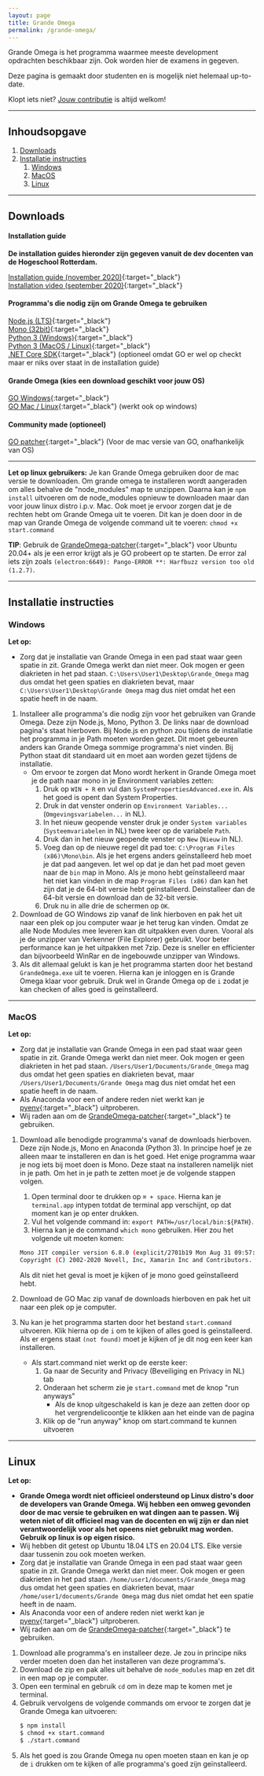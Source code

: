```yaml
---
layout: page
title: Grande Omega
permalink: /grande-omega/
---
```


Grande Omega is het programma waarmee meeste development opdrachten beschikbaar zijn.
Ook worden hier de examens in gegeven.

Deze pagina is gemaakt door studenten en is mogelijk niet helemaal up-to-date.

Klopt iets niet? [Jouw contributie](/contributie) is altijd welkom!

***

## Inhoudsopgave

1. [Downloads](#downloads)
2. [Installatie instructies](#installatie-instructies)
    1. [Windows](#windows)
    2. [MacOS](#macos)
    3. [Linux](#linux)

***

## Downloads

#### Installation guide

**De installation guides hieronder zijn gegeven vanuit de dev docenten van de Hogeschool Rotterdam.**

[Installation guide (november 2020)]({{site.baseurl}}\assets\Grande_Omega_Installation_Guide.pdf){:target="_black"}  
[Installation video (september 2020)](https://youtu.be/mmNtHxFE4K4){:target="_black"}  

#### Programma's die nodig zijn om Grande Omega te gebruiken

[Node.js (LTS)](https://nodejs.org/en/download/){:target="_black"}  
[Mono (32bit)](https://www.mono-project.com/download){:target="_black"}  
[Python 3 (Windows)](https://www.python.org/downloads/){:target="_black"}  
[Python 3 (MacOS / Linux)](https://www.anaconda.com/products/individual){:target="_black"}  
[.NET Core SDK](https://dotnet.microsoft.com/download){:target="_black"} (optioneel omdat GO er wel op checkt maar er niks over staat in de installation guide)

#### Grande Omega (kies een download geschikt voor jouw OS)
[GO Windows](https://www.grandeomega.com/downloads/go_student_win.zip){:target="_black"}  
[GO Mac / Linux](https://www.grandeomega.com/downloads/go_student_mac.zip){:target="_black"} (werkt ook op windows)  

#### Community made (optioneel)
[GO patcher](https://github.com/Matthbo/GrandeOmega-patcher/blob/master/readme.md){:target="_black"} (Voor de mac versie van GO, onafhankelijk van OS)

***

**Let op linux gebruikers:** Je kan Grande Omega gebruiken door de mac versie te downloaden. Om grande omega te installeren wordt aangeraden om alles behalve de "node_modules" map te unzippen. Daarna kan je `npm install` uitvoeren om de node_modules opnieuw te downloaden maar dan voor jouw linux distro i.p.v. Mac. Ook moet je ervoor zorgen dat je de rechten hebt om Grande Omega uit te voeren. Dit kan je doen door in de map van Grande Omega de volgende command uit te voeren:
```chmod +x start.command```

**TIP**: Gebruik de [GrandeOmega-patcher](https://github.com/Matthbo/GrandeOmega-patcher/blob/master/readme.md){:target="_black"} voor Ubuntu 20.04+ als je een error krijgt als je GO probeert op te starten.
De error zal iets zijn zoals `(electron:6649): Pango-ERROR **: Harfbuzz version too old (1.2.7)`.

***

## Installatie instructies

### Windows

**Let op:** 
- Zorg dat je installatie van Grande Omega in een pad staat waar geen spatie in zit. Grande Omega werkt dan niet meer. Ook mogen er geen diakrieten in het pad staan. `C:\Users\User1\Desktop\Grande_Omega` mag dus omdat het geen spaties en diakrieten bevat, maar `C:\Users\User1\Desktop\Grande Omega` mag dus niet omdat het een spatie heeft in de naam.

1. Installeer alle programma's die nodig zijn voor het gebruiken van Grande Omega. Deze zijn Node.js, Mono, Python 3. De links naar de download pagina's staat hierboven. Bij Node.js en python zou tijdens de installatie het programma in je Path moeten worden gezet. Dit moet gebeuren anders kan Grande Omega sommige programma's niet vinden. Bij Python staat dit standaard uit en moet aan worden gezet tijdens de installatie.
    - Om ervoor te zorgen dat Mono wordt herkent in Grande Omega moet je de path naar mono in je Environment variables zetten:
        1. Druk op `WIN + R` en vul dan `SystemPropertiesAdvanced.exe` in. Als het goed is opent dan System Properties.
        2. Druk in dat venster onderin op `Environment Variables...` (`Omgevingsvariabelen...` in NL).
        3. In het nieuw geopende venster druk je onder `System variables` (`Systeemvariabelen` in NL) twee keer op de variabele `Path`.
        4. Druk dan in het nieuw geopende venster op `New` (`Nieuw` in NL).
        5. Voeg dan op de nieuwe regel dit pad toe: `C:\Program Files (x86)\Mono\bin`. Als je het ergens anders geïnstalleerd heb moet je dat pad aangeven. let wel op dat je dan het pad moet geven naar de `bin` map in Mono. Als je mono hebt geïnstalleerd maar het niet kan vinden in de map `Program Files (x86)` dan kan het zijn dat je de 64-bit versie hebt geïnstalleerd. Deinstalleer dan de 64-bit versie en download dan de 32-bit versie.
        6. Druk nu in alle drie de schermen op `OK`.
2. Download de GO Windows zip vanaf de link hierboven en pak het uit naar een plek op jou computer waar je het terug kan vinden. Omdat ze alle Node Modules mee leveren kan dit uitpakken even duren. Vooral als je de unzipper van Verkenner (File Explorer) gebruikt. Voor beter performance kan je het uitpakken met 7zip. Deze is sneller en efficienter dan bijvoorbeeld WinRar en de ingebouwde unzipper van Windows. 
3. Als dit allemaal gelukt is kan je het programma starten door het bestand `GrandeOmega.exe` uit te voeren. Hierna kan je inloggen en is Grande Omega klaar voor gebruik. Druk wel in Grande Omega op de `i` zodat je kan checken of alles goed is geïnstalleerd.

***

### MacOS

**Let op:**
- Zorg dat je installatie van Grande Omega in een pad staat waar geen spatie in zit. Grande Omega werkt dan niet meer. Ook mogen er geen diakrieten in het pad staan. `/Users/User1/Documents/Grande_Omega` mag dus omdat het geen spaties en diakrieten bevat, maar `/Users/User1/Documents/Grande Omega` mag dus niet omdat het een spatie heeft in de naam.
- Als Anaconda voor een of andere reden niet werkt kan je [pyenv](https://github.com/pyenv/pyenv/blob/master/README.md){:target="_black"} uitproberen.
- Wij raden aan om de [GrandeOmega-patcher](https://github.com/Matthbo/GrandeOmega-patcher/blob/master/readme.md){:target="_black"} te gebruiken.

1. Download alle benodigde programma's vanaf de downloads hierboven. Deze zijn Node.js, Mono en Anaconda (Python 3). In principe hoef je ze alleen maar te installeren en dan is het goed. Het enige programma waar je nog iets bij moet doen is Mono. Deze staat na installeren namelijk niet in je path. Om het in je path te zetten moet je de volgende stappen volgen.
    1. Open terminal door te drukken op `⌘ + space`. Hierna kan je `terminal.app` intypen totdat de terminal app verschijnt, op dat moment kan je op enter drukken.
    2. Vul het volgende command in: `export PATH=/usr/local/bin:${PATH}`.
    3. Hierna kan je de command `which mono` gebruiken. Hier zou het volgende uit moeten komen:

    ```bash
    Mono JIT compiler version 6.8.0 (explicit/2701b19 Mon Aug 31 09:57:28 EDT 2019)
    Copyright (C) 2002-2020 Novell, Inc, Xamarin Inc and Contributors. www.mono-project.com
    ```
    Als dit niet het geval is moet je kijken of je mono goed geïnstalleerd hebt.
2. Download de GO Mac zip vanaf de downloads hierboven en pak het uit naar een plek op je computer.
3. Nu kan je het programma starten door het bestand `start.command` uitvoeren. Klik hierna op de `i` om te kijken of alles goed is geïnstalleerd. Als er ergens staat `(not found)` moet je kijken of je dit nog een keer kan installeren.
    * Als start.command niet werkt op de eerste keer:
        1. Ga naar de Security and Privacy (Beveiliging en Privacy in NL) tab
        2. Onderaan het scherm zie je `start.command` met de knop "run anyways"
            * Als de knop uitgeschakeld is kan je deze aan zetten door op het vergrendelicoontje te klikken aan het einde van de pagina
        3. Klik op de "run anyway" knop om start.command te kunnen uitvoeren 


***

## Linux

**Let op:**
- **Grande Omega wordt niet officieel ondersteund op Linux distro's door de developers van Grande Omega. Wij hebben een omweg gevonden door de mac versie te gebruiken en wat dingen aan te passen. Wij weten niet of dit officieel mag van de docenten en wij zijn er dan niet verantwoordelijk voor als het opeens niet gebruikt mag worden. Gebruik op linux is op eigen risico.**
- Wij hebben dit getest op Ubuntu 18.04 LTS en 20.04 LTS. Elke versie daar tussenin zou ook moeten werken.
- Zorg dat je installatie van Grande Omega in een pad staat waar geen spatie in zit. Grande Omega werkt dan niet meer. Ook mogen er geen diakrieten in het pad staan. `/home/user1/documents/Grande_Omega` mag dus omdat het geen spaties en diakrieten bevat, maar `/home/user1/documents/Grande Omega` mag dus niet omdat het een spatie heeft in de naam.
- Als Anaconda voor een of andere reden niet werkt kan je [pyenv](https://github.com/pyenv/pyenv/blob/master/README.md){:target="_black"} uitproberen.
- Wij raden aan om de [GrandeOmega-patcher](https://github.com/Matthbo/GrandeOmega-patcher/blob/master/readme.md){:target="_black"} te gebruiken.

1. Download alle programma's en installeer deze. Je zou in principe niks verder moeten doen dan het installeren van deze programma's.
2. Download de zip en pak alles uit behalve de `node_modules` map en zet dit in een map op je computer.
3. Open een terminal en gebruik `cd` om in deze map te komen met je terminal.
4. Gebruik vervolgens de volgende commands om ervoor te zorgen dat je Grande Omega kan uitvoeren:
    ```bash
    $ npm install
    $ chmod +x start.command
    $ ./start.command
    ```
5. Als het goed is zou Grande Omega nu open moeten staan en kan je op de `i` drukken om te kijken of alle programma's goed zijn geïnstalleerd.
